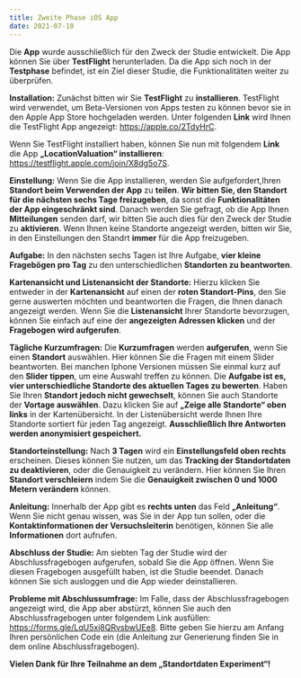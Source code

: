 ```yaml
---
title: Zweite Phase iOS App
date: 2021-07-10
---
```

Die **App** wurde ausschließlich für den Zweck der Studie entwickelt. Die App können Sie über **TestFlight** herunterladen. Da die App sich noch in der **Testphase** befindet, ist ein Ziel dieser Studie, die Funktionalitäten weiter zu überprüfen.

**Installation:** 
Zunächst bitten wir Sie **TestFlight** zu **installieren**. TestFlight wird verwendet, um Beta-Versionen von Apps testen zu können bevor sie in den Apple App Store hochgeladen werden. Unter folgenden **Link** wird Ihnen die TestFlight App angezeigt: https://apple.co/2TdyHrC.

Wenn Sie TestFlight installiert haben, können Sie nun mit folgendem **Link** die App **„LocationValuation“ installieren**: https://testflight.apple.com/join/X8dg5o7S. 

**Einstellung:** Wenn Sie die App installieren, werden Sie aufgefordert,Ihren **Standort beim Verwenden der App** zu **teilen**. **Wir bitten Sie, den Standort für die nächsten sechs Tage freizugeben**, da sonst die **Funktionalitäten der App eingeschränkt sind**. Danach werden Sie gefragt, ob die App Ihnen **Mitteilungen** senden darf, wir bitten Sie auch dies für den Zweck der Studie zu **aktivieren**. Wenn Ihnen keine Standorte angezeigt werden, bitten wir Sie, in den Einstellungen den Standrt **immer** für die App freizugeben. 

**Aufgabe:** In den nächsten sechs Tagen ist Ihre Aufgabe, **vier kleine Fragebögen pro Tag** zu den unterschiedlichen **Standorten zu beantworten**. 

**Kartenansicht und Listenansicht der Standorte:** Hierzu klicken Sie entweder in der **Kartenansicht** auf einen der **roten Standort-Pins**, den Sie gerne auswerten möchten und beantworten die Fragen, die Ihnen danach angezeigt werden. Wenn Sie die **Listenansicht** Ihrer Standorte bevorzugen, können Sie einfach auf eine der **angezeigten Adressen klicken** und der **Fragebogen wird aufgerufen**. 


**Tägliche Kurzumfragen:** Die **Kurzumfragen** werden **aufgerufen**, wenn Sie einen **Standort** auswählen. Hier können Sie die Fragen mit einem Slider beantworten. Bei manchen Iphone Versionen müssen Sie einmal kurz auf den **Slider tippen**, um eine Auswahl treffen zu können. Die **Aufgabe ist es, vier unterschiedliche Standorte des aktuellen Tages zu bewerten**. Haben Sie Ihren **Standort jedoch nicht gewechselt**, können Sie auch Standorte der **Vortage auswählen**. Dazu klicken Sie auf **„Zeige alle Standorte“ oben links** in der Kartenübersicht. In der Listenübersicht werde Ihnen Ihre Standorte sortiert für jeden Tag angezeigt. **Ausschließlich Ihre Antworten werden anonymisiert gespeichert.** 

**Standorteinstellung:** Nach **3 Tagen** wird ein **Einstellungsfeld oben rechts** erscheinen. Dieses können Sie nutzen, um das **Tracking der Standortdaten zu deaktivieren**, oder die Genauigkeit zu verändern. Hier können Sie Ihren **Standort verschleiern** indem Sie die **Genauigkeit zwischen 0 und 1000 Metern verändern** können. 

**Anleitung:** Innerhalb der App gibt es **rechts unten** das Feld **„Anleitung“**. Wenn Sie nicht genau wissen, was Sie in der App tun sollen, oder die **Kontaktinformationen der Versuchsleiterin** benötigen, können Sie alle **Informationen** dort aufrufen. 


**Abschluss der Studie:** Am siebten Tag der Studie wird der Abschlussfragebogen aufgerufen, sobald Sie die App öffnen. Wenn Sie diesen Fragebogen ausgefüllt haben, ist die Studie beendet. Danach können Sie sich ausloggen und die App wieder deinstallieren. 

**Probleme mit Abschlussumfrage:** Im Falle, dass der Abschlussfragebogen angezeigt wird, die App aber abstürzt, können Sie auch den Abschlussfragebogen unter folgendem Link ausfüllen: https://forms.gle/LqU5xj8QRvsbwUEe8. Bitte geben Sie hierzu am Anfang Ihren persönlichen Code ein (die Anleitung zur Generierung finden Sie in dem online Abschlussfragebogen).

**Vielen Dank für Ihre Teilnahme an dem „Standortdaten Experiment“!**

<!--more-->






